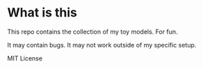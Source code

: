 # What is this

This repo contains the collection of my toy models. For fun.

It may contain bugs. It may not work outside of my specific setup.

MIT License
